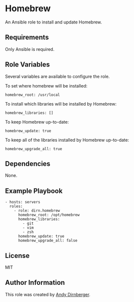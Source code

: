 Homebrew
========

An Ansible role to install and update Homebrew.

Requirements
------------

Only Ansible is required.

Role Variables
--------------

Several variables are available to configure the role.

To set where homebrew will be installed:

    homebrew_root: /usr/local

To install which libraries will be installed by Homebrew:

    homebrew_libraries: []

To keep Homebrew up-to-date:

    homebrew_update: true

To keep all of the libraries installed by Homebrew up-to-date:

    homebrew_upgrade_all: true

Dependencies
------------

None.

Example Playbook
----------------

    - hosts: servers
      roles:
        - role: dirn.homebrew
          homebrew_root: /opt/homebrew
          homebrew_libraries:
            - git
            - vim
            - zsh
          homebrew_update: true
          homebrew_upgrade_all: false

License
-------

MIT

Author Information
------------------

This role was created by [Andy Dirnberger](https://github.com/dirn).
